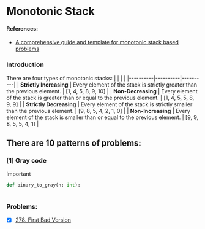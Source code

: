 # Monotonic Stack

#### References:
- [A comprehensive guide and template for monotonic stack based problems](https://leetcode.com/discuss/study-guide/2347639/A-comprehensive-guide-and-template-for-monotonic-stack-based-problems)

### Introduction
There are four types of monotonic stacks:
|  |  |  |
|----------|----------|----------|
| **Strictly Increasing**  | Every element of the stack is strictly greater than the previous element.     | [1, 4, 5, 8, 9, 10]    |
| **Non-Decreasing**       | Every element of the stack is greater than or equal to the previous element.  | [1, 4, 5, 5, 8, 9, 9]  |
| **Strictly Decreasing**  | Every element of the stack is strictly smaller than the previous element.     | [9, 8, 5, 4, 2, 1, 0]  |
| **Non-Increasing**       | Every element of the stack is smaller than or equal to the previous element.  | [9, 9, 8, 5, 5, 4, 1]  |
 
 ## There are 10 patterns of problems:
  ### [1] Gray code
  > [!IMPORTANT]
  >  
    
```python
def binary_to_gray(n: int):      
 
```

### Problems: 
- [x] [278. First Bad Version](https://leetcode.com/problems/first-bad-version/description/) 
